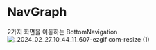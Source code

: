 # NavGraph
2가지 화면을 이동하는 BottomNavigation
![_2024_02_27_10_44_11_607-ezgif com-resize (1)](https://github.com/kimnahee1529/NavGraph/assets/65105035/a63d298d-6325-42ae-abd1-e68aec4d0c47)
